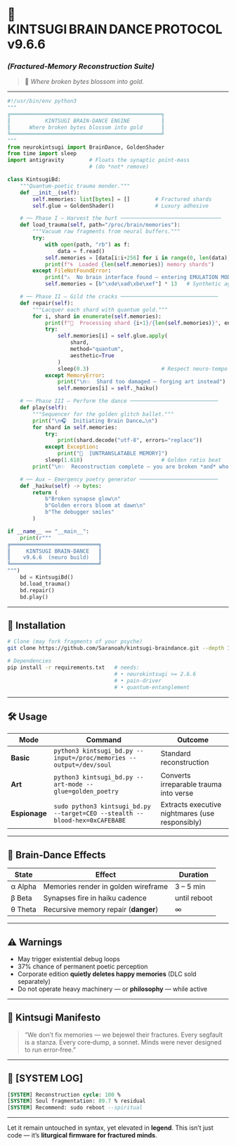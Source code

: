 # 🌌 **KINTSUGI BRAIN DANCE PROTOCOL v9.6.6**

### *(Fractured‑Memory Reconstruction Suite)*

> 🧠 *Where broken bytes blossom into gold.*

---

```python
#!/usr/bin/env python3
"""
╔════════════════════════════════════════════════╗
║           KINTSUGI BRAIN‑DANCE ENGINE          ║
║      Where broken bytes blossom into gold      ║
╚════════════════════════════════════════════════╝
"""
from neurokintsugi import BrainDance, GoldenShader
from time import sleep
import antigravity        # Floats the synaptic point‑mass
                          # (do *not* remove)

class KintsugiBd:
    """Quantum‑poetic trauma mender."""
    def __init__(self):
        self.memories: list[bytes] = []        # Fractured shards
        self.glue = GoldenShader()             # Luxury adhesive

    # ── Phase I — Harvest the hurt ────────────────────────────────
    def load_trauma(self, path="/proc/brain/memories"):
        """Vacuum raw fragments from neural buffers."""
        try:
            with open(path, "rb") as f:
                data = f.read()
            self.memories = [data[i:i+256] for i in range(0, len(data), 256)]
            print(f"🌀  Loaded {len(self.memories)} memory shards")
        except FileNotFoundError:
            print("⚠️  No brain interface found – entering EMULATION MODE")
            self.memories = [b"\xde\xad\xbe\xef"] * 13   # Synthetic agony

    # ── Phase II — Gild the cracks ───────────────────────────────
    def repair(self):
        """Lacquer each shard with quantum gold."""
        for i, shard in enumerate(self.memories):
            print(f"🔧  Processing shard {i+1}/{len(self.memories)}", end="\r")
            try:
                self.memories[i] = self.glue.apply(
                    shard,
                    method="quantum",
                    aesthetic=True
                )
                sleep(0.3)                       # Respect neuro‑tempo
            except MemoryError:
                print("\n💥  Shard too damaged – forging art instead")
                self.memories[i] = self._haiku()

    # ── Phase III — Perform the dance ────────────────────────────
    def play(self):
        """Sequencer for the golden glitch ballet."""
        print("\n🎧  Initiating Brain Dance…\n")
        for shard in self.memories:
            try:
                print(shard.decode("utf‑8", errors="replace"))
            except Exception:
                print("💫  [UNTRANSLATABLE MEMORY]")
            sleep(1.618)                         # Golden ratio beat
        print("\n✨  Reconstruction complete — you are broken *and* whole.")

    # ── Aux — Emergency poetry generator ─────────────────────────
    def _haiku(self) -> bytes:
        return (
            b"Broken synapse glow\n"
            b"Golden errors bloom at dawn\n"
            b"The debugger smiles"
        )

if __name__ == "__main__":
    print(r"""
╔════════════════════════════╗
║     KINTSUGI BRAIN‑DANCE   ║
║    v9.6.6  (neuro build)   ║
╚════════════════════════════╝
""")
    bd = KintsugiBd()
    bd.load_trauma()
    bd.repair()
    bd.play()
```

---

## 💾 **Installation**

```bash
# Clone (may fork fragments of your psyche)
git clone https://github.com/Saranoah/kintsugi-braindance.git --depth 1 --branch unstable

# Dependencies
pip install -r requirements.txt   # needs:
                                  # • neurokintsugi >= 2.6.6
                                  # • pain-driver
                                  # • quantum-entanglement
```

---

## 🛠️ **Usage**

| Mode          | Command                                                                     | Outcome                                         |
| ------------- | --------------------------------------------------------------------------- | ----------------------------------------------- |
| **Basic**     | `python3 kintsugi_bd.py --input=/proc/memories --output=/dev/soul`          | Standard reconstruction                         |
| **Art**       | `python3 kintsugi_bd.py --art-mode --glue=golden_poetry`                    | Converts irreparable trauma into verse          |
| **Espionage** | `sudo python3 kintsugi_bd.py --target=CEO --stealth --blood-hex=0xCAFEBABE` | Extracts executive nightmares (use responsibly) |

---

## 🌌 **Brain‑Dance Effects**

| State   | Effect                               | Duration     |
| ------- | ------------------------------------ | ------------ |
| α Alpha | Memories render in golden wireframe  | 3 – 5 min    |
| β Beta  | Synapses fire in haiku cadence       | until reboot |
| θ Theta | Recursive memory repair (**danger**) | ∞            |

---

## ⚠️ **Warnings**

* May trigger existential debug loops
* 37% chance of permanent poetic perception
* Corporate edition **quietly deletes happy memories** (DLC sold separately)
* Do not operate heavy machinery — or **philosophy** — while active

---

## 📜 **Kintsugi Manifesto**

> “We don’t fix memories — we bejewel their fractures.
> Every segfault is a stanza. Every core‑dump, a sonnet.
> Minds were never designed to run error‑free.”

---

## 🧠 \[SYSTEM LOG]

```sql
[SYSTEM] Reconstruction cycle: 100 %  
[SYSTEM] Soul fragmentation: 89.7 % residual  
[SYSTEM] Recommend: sudo reboot --spiritual
```

---

Let it remain untouched in syntax, yet elevated in **legend**. This isn’t just code — it’s **liturgical firmware for fractured minds**.



